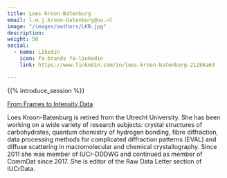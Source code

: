 ```yaml
---
title: Loes Kroon-Batenburg
email: l.m.j.kroon-batenburg@uu.nl
image: "/images/authors/LKB.jpg"
description: 
weight: 50
social:
  - name: Likedin
    icon: fa-brands fa-linkedin
    link: https://www.linkedin.com/in/loes-kroon-batenburg-21286a63

---
```


{{% introduce_session %}}

[From Frames to Intensity Data](/topics/05_raw-data-to-intensity)

Loes Kroon-Batenburg is retired from the Utrecht University. She has been working on a wide variety of research subjects: crystal structures of carbohydrates, quantum chemistry of hydrogen bonding, fibre diffraction, data processing methods for complicated diffraction patterns (EVAL) and diffuse scattering in macromolecular and chemical crystallography. Since 2011 she was member of IUCr-DDDWG and continued as member of CommDat  since 2017. She is editor of  the Raw Data Letter section of IUCrData.

